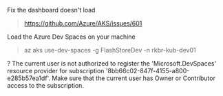 Fix the dashboard doesn't load
> https://github.com/Azure/AKS/issues/601

Load the Azure Dev Spaces on your machine
> az aks use-dev-spaces -g FlashStoreDev -n rkbr-kub-dev01

? The current user is not authorized to register the 'Microsoft.DevSpaces' resource provider for subscription '8bb66c02-847f-4155-a800-e285b57ea1df'. Make sure that the current user has Owner or Contributor access to the subscription.